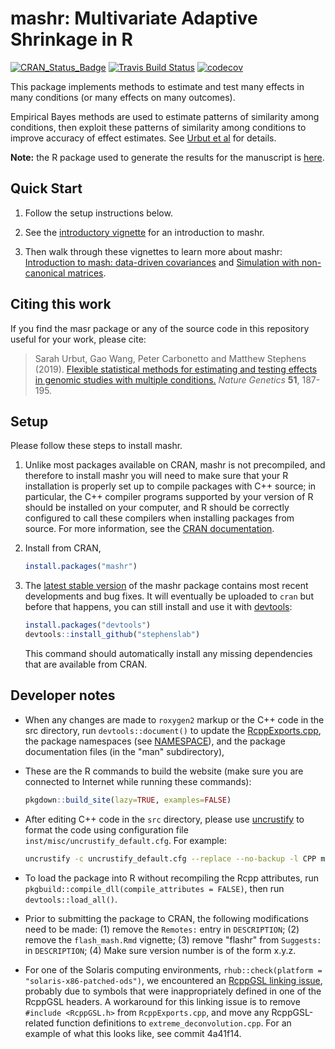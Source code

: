 # mashr: Multivariate Adaptive Shrinkage in R

[![CRAN\_Status\_Badge](https://www.r-pkg.org/badges/version/mashr)](https://cran.r-project.org/package=mashr)
[![Travis Build Status](https://travis-ci.org/stephenslab/mashr.svg?branch=master)](https://travis-ci.org/stephenslab/mashr)
[![codecov](https://codecov.io/gh/stephenslab/mashr/branch/master/graph/badge.svg)](https://codecov.io/gh/stephenslab/mashr)

This package implements methods to estimate and test many effects in
many conditions (or many effects on many outcomes).

Empirical Bayes methods are used to estimate patterns of similarity
among conditions, then exploit these patterns of similarity among
conditions to improve accuracy of effect estimates. See
[Urbut et al][mash-paper] for details.

**Note:** the R package used to generate the results for the manuscript
is [here][mashr-pkg-for-paper].

## Quick Start

1. Follow the setup instructions below.

2. See the [introductory vignette][vignette-intro] for an
introduction to mashr.

3. Then walk through these vignettes to learn more about mashr:
[Introduction to mash: data-driven covariances][vignette-data-driven-cov]
and [Simulation with non-canonical matrices][vignette-non-canonical].

## Citing this work

If you find the masr package or any of the source code in this
repository useful for your work, please cite:

> Sarah Urbut, Gao Wang, Peter Carbonetto and Matthew Stephens
> (2019). [Flexible statistical methods for estimating and testing effects in genomic studies with multiple conditions.][mash-paper]
> *Nature Genetics* **51**, 187-195.

## Setup

Please follow these steps to install mashr.

1. Unlike most packages available on CRAN, mashr is not precompiled,
   and therefore to install mashr you will need to make sure that your
   R installation is properly set up to compile packages with C++
   source; in particular, the C++ compiler programs supported by your
   version of R should be installed on your computer, and R should be
   correctly configured to call these compilers when installing
   packages from source. For more information, see the
   [CRAN documentation][cran-docs].

2. Install from CRAN,

   ```R
   install.packages("mashr")
   ```
   
3. The [latest stable version][mashr-release] of the mashr package contains
   most recent developments and bug fixes. It will eventually be uploaded to `cran`
   but before that happens, you can still install and use it with [devtools][devtools]:

    ```R
    install.packages("devtools")
    devtools::install_github("stephenslab")
    ```
   
   This command should automatically install any missing dependencies
   that are available from CRAN. 

## Developer notes

+ When any changes are made to `roxygen2` markup or the C++ code in
the src directory, run `devtools::document()` to update the
[RcppExports.cpp](src/RcppExports.cpp), the package namespaces (see
[NAMESPACE](NAMESPACE)), and the package documentation files (in the
"man" subdirectory),

+ These are the R commands to build the website (make sure you are
connected to Internet while running these commands):

   ```R
   pkgdown::build_site(lazy=TRUE, examples=FALSE)
   ```

+ After editing C++ code in the `src` directory, please use
[uncrustify][uncrustify] to format the code using configuration file
`inst/misc/uncrustify_default.cfg`. For example:

   ```bash
   uncrustify -c uncrustify_default.cfg --replace --no-backup -l CPP mash.cpp
   ```

+ To load the package into R without recompiling the Rcpp attributes,
run `pkgbuild::compile_dll(compile_attributes = FALSE)`, then run
`devtools::load_all()`.

+ Prior to submitting the package to CRAN, the following modifications
need to be made: (1) remove the `Remotes:` entry in `DESCRIPTION`; (2)
remove the `flash_mash.Rmd` vignette; (3) remove "flashr" from
`Suggests:` in `DESCRIPTION`; (4) Make sure version number is of the
form x.y.z.

+ For one of the Solaris computing environments, `rhub::check(platform
= "solaris-x86-patched-ods")`, we encountered an
[RcppGSL linking issue][rcppgsl-issue], probably due to symbols that
were inappropriately defined in one of the RcppGSL headers. A
workaround for this linking issue is to remove `#include <RcppGSL.h>`
from `RcppExports.cpp`, and move any RcppGSL-related function
definitions to `extreme_deconvolution.cpp`. For an example of what
this looks like, see commit 4a41f14.

[mashr-pkg-for-paper]: http://github.com/stephenslab/mashr-paper
[cran-docs]: https://cran.r-project.org/manuals.html
[mash-paper]: https://doi.org/10.1038/s41588-018-0268-8
[mashr-release]: https://github.com/stephenslab/mashr/releases/tag/v0.2-11
[devtools]: https://github.com/r-lib/devtools
[flashr]: https://github.com/stephenslab/flashr
[vignette-intro]: https://stephenslab.github.io/mashr/articles/intro_mash.html
[vignette-data-driven-cov]: https://stephenslab.github.io/mashr/articles/intro_mash_dd.html
[vignette-non-canonical]: https://stephenslab.github.io/mashr/articles/simulate_noncanon.html
[uncrustify]: http://uncrustify.sourceforge.net
[rcppgsl-issue]: https://github.com/eddelbuettel/rcppgsl/issues/25